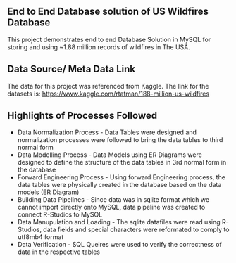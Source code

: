 ## End to End Database solution of US Wildfires Database
This project demonstrates end to end Database Solution in MySQL for storing and using ~1.88 million records of wildfires in The USA.

## Data Source/ Meta Data Link
The data for this project was referenced from Kaggle. The link for the datasets is:
https://www.kaggle.com/rtatman/188-million-us-wildfires

## Highlights of Processes Followed
- Data Normalization Process - Data Tables were designed and normalization processes were followed to bring the data tables to third normal form
- Data Modelling Process - Data Models using ER Diagrams were designed to define the structure of the data tables in 3rd normal form in the database
- Forward Engineering Process - Using forward Engineering process, the data tables were physically created in the database based on the data models (ER Diagram)
- Building Data Pipelines - Since data was in sqlite format which we cannot import directly onto MySQL, data pipeline was created to connect R-Studios to MySQL
- Data Manupulation and Loading - The sqlite datafiles were read using R-Studios, data fields and special characters were reformated to comply to utf8mb4 format
- Data Verification - SQL Queires were used to verify the correctness of data in the respective tables
